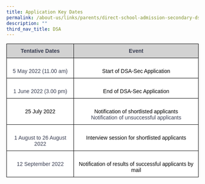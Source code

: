 ```yaml
---
title: Application Key Dates
permalink: /about-us/links/parents/direct-school-admission-secondary-dsa-sec-exercise/application-key-dates/
description: ""
third_nav_title: DSA
---
```

<style type="text/css">
.tg  {border-collapse:collapse;border-spacing:0;}
.tg td{border-color:black;border-style:solid;border-width:1px;font-family:Arial, sans-serif;font-size:14px;
  overflow:hidden;padding:10px 5px;word-break:normal;}
.tg th{border-color:black;border-style:solid;border-width:1px;font-family:Arial, sans-serif;font-size:14px;
  font-weight:normal;overflow:hidden;padding:10px 5px;word-break:normal;}
.tg .tg-ey39{background-color:#D2D2D2;color:#383D51;font-weight:bold;text-align:center;vertical-align:top}
.tg .tg-ct72{background-color:#FFF;color:#383D51;text-align:center;vertical-align:top}
</style>
<table class="tg">
<thead>
  <tr>
    <th class="tg-ey39">Tentative Dates</th>
    <th class="tg-ey39">Event</th>
  </tr>
</thead>
<tbody>
  <tr>
    <td class="tg-ct72"> <br>5 May 2022 (11.00 am)<br> </td>
    <td class="tg-ct72"> <br><span style="color:#000;background-color:initial">Start of DSA-Sec Application</span><br></td>
  </tr>
  <tr>
    <td class="tg-ct72"> <br>1 June 2022 (3.00 pm)<br> </td>
    <td class="tg-ct72"><br> <span style="color:#000;background-color:initial">End of DSA-Sec Application</span><br></td>
  </tr>
  <tr>
    <td class="tg-ct72"><br><span style="color:#000;background-color:initial">25 July 2022</span><br></td>
    <td class="tg-ct72"><br><span style="color:#000;background-color:initial">Notification of shortlisted applicants</span><br>Notification of unsuccessful applicants</td>
  </tr>
  <tr>
    <td class="tg-ct72"> <br>1 August to 26 August 2022<br> </td>
    <td class="tg-ct72"><br><span style="color:#000;background-color:initial">Interview session for shortlisted applicants</span><br></td>
  </tr>
  <tr>
    <td class="tg-ct72"> <br>12 September 2022<br> </td>
    <td class="tg-ct72"><br> <span style="color:#000;background-color:initial">Notification of results of successful applicants by mail</span><br></td>
  </tr>
</tbody>
</table>